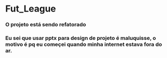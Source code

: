 # Fut_League
 
### O projeto está sendo refatorado
### Eu sei que usar pptx para design de projeto é maluquisse, o motivo é pq eu começei quando minha internet estava fora do ar.